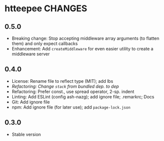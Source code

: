 # htteepee CHANGES

## 0.5.0

- Breaking change: Stop accepting middleware array arguments (to flatten them)
  and only expect callbacks
- Enhancement: Add `createMiddleware` for even easier utility to create a
  middleware server

## 0.4.0

- License: Rename file to reflect type (MIT); add lbs
- *Refactoring: Change `stack` from bundled dep. to dep*
- Refactoring: Prefer const., use spread operator, 2-sp. indent
- Linting: Add ESLint (config ash-nazg); add ignore file; .remarkrc; Docs
- Git: Add ignore file
- npm: Add ignore file (for later use); add `package-lock.json`

## 0.3.0

- Stable version
